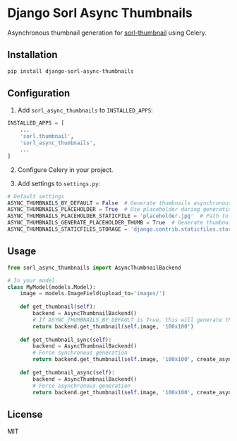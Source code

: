 # Django Sorl Async Thumbnails

Asynchronous thumbnail generation for [sorl-thumbnail](https://github.com/jazzband/sorl-thumbnail) using Celery.

## Installation

```bash
pip install django-sorl-async-thumbnails
```

## Configuration

1. Add `sorl_async_thumbnails` to `INSTALLED_APPS`:

```python
INSTALLED_APPS = [
    ...
    'sorl.thumbnail',
    'sorl_async_thumbnails',
    ...
]
```

2. Configure Celery in your project.

3. Add settings to `settings.py`:

```python
# Default settings
ASYNC_THUMBNAILS_BY_DEFAULT = False  # Generate thumbnails asynchronously by default
ASYNC_THUMBNAILS_PLACEHOLDER = True  # Use placeholder during generation
ASYNC_THUMBNAILS_PLACEHOLDER_STATICFILE = 'placeholder.jpg'  # Path to placeholder image
ASYNC_THUMBNAILS_GENERATE_PLACEHOLDER_THUMB = True  # Generate thumbnail for placeholder
ASYNC_THUMBNAILS_STATICFILES_STORAGE = 'django.contrib.staticfiles.storage.StaticFilesStorage'  # Storage for placeholder
```

## Usage

```python
from sorl_async_thumbnails import AsyncThumbnailBackend

# In your model
class MyModel(models.Model):
    image = models.ImageField(upload_to='images/')
    
    def get_thumbnail(self):
        backend = AsyncThumbnailBackend()
        # If ASYNC_THUMBNAILS_BY_DEFAULT is True, this will generate thumbnail asynchronously
        return backend.get_thumbnail(self.image, '100x100')
    
    def get_thumbnail_sync(self):
        backend = AsyncThumbnailBackend()
        # Force synchronous generation
        return backend.get_thumbnail(self.image, '100x100', create_async='false')
    
    def get_thumbnail_async(self):
        backend = AsyncThumbnailBackend()
        # Force asynchronous generation
        return backend.get_thumbnail(self.image, '100x100', create_async='true')
```

## License

MIT 